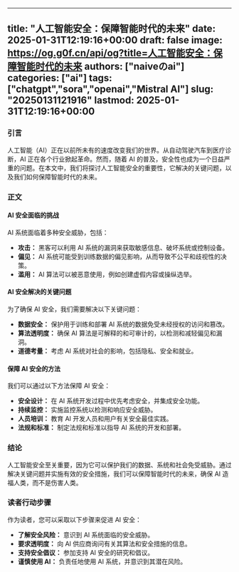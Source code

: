 
---
title: "人工智能安全：保障智能时代的未来"
date: 2025-01-31T12:19:16+00:00
draft: false
image: https://og.g0f.cn/api/og?title=人工智能安全：保障智能时代的未来
authors: ["naiveのai"]
categories: ["ai"]
tags: ["chatgpt","sora","openai","Mistral AI"]
slug: "20250131121916"
lastmod: 2025-01-31T12:19:16+00:00
---
### 引言

人工智能（AI）正在以前所未有的速度改变我们的世界。从自动驾驶汽车到医疗诊断，AI 正在各个行业掀起革命。然而，随着 AI 的普及，安全性也成为一个日益严重的问题。在本文中，我们将探讨人工智能安全的重要性，它解决的关键问题，以及我们如何保障智能时代的未来。

### 正文

#### AI 安全面临的挑战

AI 系统面临着多种安全威胁，包括：

- **攻击：** 黑客可以利用 AI 系统的漏洞来获取敏感信息、破坏系统或控制设备。
- **偏见：** AI 系统可能受到训练数据的偏见影响，从而导致不公平和歧视性的决策。
- **滥用：** AI 算法可以被恶意使用，例如创建虚假内容或操纵选举。

#### AI 安全解决的关键问题

为了确保 AI 安全，我们需要解决以下关键问题：

- **数据安全：** 保护用于训练和部署 AI 系统的数据免受未经授权的访问和篡改。
- **算法透明度：** 确保 AI 算法是可解释的和可审计的，以检测和减轻偏见和漏洞。
- **道德考量：** 考虑 AI 系统对社会的影响，包括隐私、安全和就业。

#### 保障 AI 安全的方法

我们可以通过以下方法保障 AI 安全：

- **安全设计：** 在 AI 系统开发过程中优先考虑安全，并集成安全功能。
- **持续监控：** 实施监控系统以检测和响应安全威胁。
- **人员培训：** 教育 AI 开发人员和用户有关安全最佳实践。
- **法规和标准：** 制定法规和标准以指导 AI 系统的开发和部署。

### 结论

人工智能安全至关重要，因为它可以保护我们的数据、系统和社会免受威胁。通过解决关键问题并实施有效的安全措施，我们可以保障智能时代的未来，确保 AI 造福人类，而不是伤害人类。

### 读者行动步骤

作为读者，您可以采取以下步骤来促进 AI 安全：

- **了解安全风险：** 意识到 AI 系统面临的安全威胁。
- **要求透明度：** 向 AI 供应商询问有关其算法和安全措施的信息。
- **支持安全倡议：** 参加支持 AI 安全的研究和倡议。
- **谨慎使用 AI：** 负责任地使用 AI 系统，并意识到其潜在风险。
